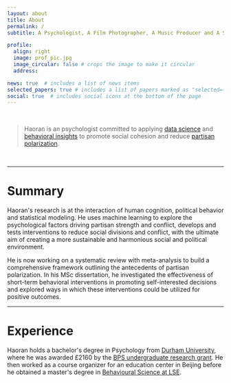 ```yaml
---
layout: about
title: About
permalink: /
subtitle: A Psychologist, A Film Photographer, A Music Producer and A Student

profile:
  align: right
  image: prof_pic.jpg
  image_circular: false # crops the image to make it circular
  address: 

news: true  # includes a list of news items
selected_papers: true # includes a list of papers marked as "selected={true}"
social: true  # includes social icons at the bottom of the page
---
```

<br>

> Haoran is an psychologist committed to applying [data science](https://www.liebertpub.com/doi/full/10.1089/big.2013.1508?mod=article_inline) and [behavioral insights](https://pubs.aeaweb.org/doi/pdfplus/10.1257/aer.108.6.1265) to promote social cohesion and reduce [partisan polarization](https://onlinelibrary.wiley.com/doi/full/10.1111/j.1540-5907.2008.00333.x?casa_token=dxq6PMEBmDIAAAAA%3AgGBo9Vz1DnrYaGicVwyTfImOPaOxj7CNRyzGZvqBdszykiQu0ylAS504DfVj0wL3bcN82G_f4IPgzapQCA).

<!-- Haoran is an psychologist committed to applying [data science]({% post_url 2023-03-15-data-science %}) and [behavioral insights]({% post_url 2023-03-15-behavioral-insights %}) to promote social cohesion and reduce [partisan polarization]({% post_url 2023-03-15-partisan-polarization %}) -->

<br>

---

# Summary
Haoran's research is at the interaction of human cognition, political behavior and statistical modeling. He uses machine learning to explore the psychological factors driving partisan strength and conflict, develops and tests interventions to reduce social divisions and conflict, with the ultimate aim of creating a more sustainable and harmonious social and political environment. 

He is now working on a systematic review with meta-analysis to build a comprehensive framework outlining the antecedents of partisan polarization. In his MSc dissertation, he investigated the effectiveness of short-term behavioral interventions in promoting self-interested decisions and explored ways in which these interventions could be utilized for positive outcomes. 
<!-- He is now working on a [systematic review]({% post_url 2023-03-15-PP-review %}) with meta-analysis to build a comprehensive framework outlining the antecedents of partisan polarization. In his [MSc dissertation]({% post_url  2023-03-15-PP-review %}), he investigated the effectiveness of short-term behavioral interventions in promoting self-interested decisions and explored ways in which these interventions could be utilized for positive outcomes.  -->

<!-- Edit `_bibliography/papers.bib` and Jekyll will render your [publications page](/al-folio/publications/) automatically. -->

---
# Experience
Haoran holds a bachelor's degree in Psychology from [Durham University](https://www.durham.ac.uk/study/undergraduate/), where he was awarded £2160 by the [BPS undergraduate research grant](https://www.bps.org.uk/undergraduate-research-assistantship-scheme). He then worked as a course organizer for an education center in Beijing before he obtained a master's degree in [Behavioural Science at LSE](https://www.lse.ac.uk/study-at-lse/Graduate/degree-programmes-2023/MSc-Behavioural-Science). 
